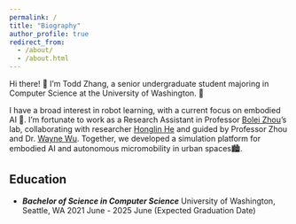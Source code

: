 ```yaml
---
permalink: /
title: "Biography"
author_profile: true
redirect_from: 
  - /about/
  - /about.html
---
```


Hi there! 👋 I’m Todd Zhang, a senior undergraduate student majoring in Computer Science at the University of Washington. 🌟

I have a broad interest in robot learning, with a current focus on embodied AI 🤖. I’m fortunate to work as a Research Assistant in Professor [Bolei Zhou](https://boleizhou.github.io/)’s lab, collaborating with researcher [Honglin He](https://dhlinv.github.io/) and guided by Professor Zhou and Dr. [Wayne Wu](https://wywu.github.io/). Together, we developed a simulation platform for embodied AI and autonomous micromobility in urban spaces🏙.

Education
------
- ***Bachelor of Science in Computer Science***
University of Washington, Seattle, WA
2021 June - 2025 June (Expected Graduation Date)
